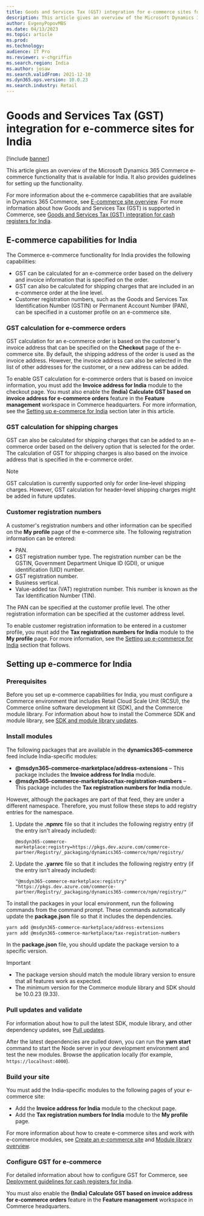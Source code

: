 ```yaml
---
title: Goods and Services Tax (GST) integration for e-commerce sites for India
description: This article gives an overview of the Microsoft Dynamics 365 Commerce e-commerce functionality that is available for India. It also provides guidelines for setting up the functionality.
author: EvgenyPopovMBS
ms.date: 04/13/2023
ms.topic: article
ms.prod: 
ms.technology: 
audience: IT Pro
ms.reviewer: v-chgriffin
ms.search.region: India
ms.author: josaw
ms.search.validFrom: 2021-12-10
ms.dyn365.ops.version: 10.0.23
ms.search.industry: Retail
---
```


# Goods and Services Tax (GST) integration for e-commerce sites for India

[!include [banner](../includes/banner.md)]

This article gives an overview of the Microsoft Dynamics 365 Commerce e-commerce functionality that is available for India. It also provides guidelines for setting up the functionality. 

For more information about the e-commerce capabilities that are available in Dynamics 365 Commerce, see [E-commerce site overview](../online-store-overview.md). For more information about how Goods and Services Tax (GST) is supported in Commerce, see [Goods and Services Tax (GST) integration for cash registers for India](apac-ind-cash-registers.md).

## E-commerce capabilities for India

The Commerce e-commerce functionality for India provides the following capabilities:

- GST can be calculated for an e-commerce order based on the delivery and invoice information that is specified on the order.
- GST can also be calculated for shipping charges that are included in an e-commerce order at the line level.
- Customer registration numbers, such as the Goods and Services Tax Identification Number (GSTIN) or Permanent Account Number (PAN), can be specified in a customer profile on an e-commerce site.

### GST calculation for e-commerce orders

GST calculation for an e-commerce order is based on the customer's invoice address that can be specified on the **Checkout** page of the e-commerce site. By default, the shipping address of the order is used as the invoice address. However, the invoice address can also be selected in the list of other addresses for the customer, or a new address can be added.

To enable GST calculation for e-commerce orders that is based on invoice information, you must add the **Invoice address for India** module to the checkout page. You must also enable the **(India) Calculate GST based on invoice address for e-commerce orders** feature in the **Feature management** workspace in Commerce headquarters. For more information, see the [Setting up e-commerce for India](#setting-up-e-commerce-for-india) section later in this article.

### GST calculation for shipping charges

GST can also be calculated for shipping charges that can be added to an e-commerce order based on the delivery option that is selected for the order. The calculation of GST for shipping charges is also based on the invoice address that is specified in the e-commerce order.

> [!NOTE]
> GST calculation is currently supported only for order line–level shipping charges. However, GST calculation for header-level shipping charges might be added in future updates.

### Customer registration numbers

A customer's registration numbers and other information can be specified on the **My profile** page of the e-commerce site. The following registration information can be entered:

- PAN.
- GST registration number type. The registration number can be the GSTIN, Government Department Unique ID (GDI), or unique identification (UID) number.
- GST registration number.
- Business vertical.
- Value-added tax (VAT) registration number. This number is known as the Tax Identification Number (TIN).

The PAN can be specified at the customer profile level. The other registration information can be specified at the customer address level.

To enable customer registration information to be entered in a customer profile, you must add the **Tax registration numbers for India** module to the **My profile** page. For more information, see the [Setting up e-commerce for India](#setting-up-e-commerce-for-india) section that follows.

## Setting up e-commerce for India

### Prerequisites

Before you set up e-commerce capabilities for India, you must configure a Commerce environment that includes Retail Cloud Scale Unit (RCSU), the Commerce online software development kit (SDK), and the Commerce module library. For information about how to install the Commerce SDK and module library, see [SDK and module library updates](../e-commerce-extensibility/sdk-updates.md).

### Install modules

The following packages that are available in the **dynamics365-commerce** feed include India-specific modules:

- **@msdyn365-commerce-marketplace/address-extensions** – This package includes the **Invoice address for India** module.
- **@msdyn365-commerce-marketplace/tax-registration-numbers** – This package includes the **Tax registration numbers for India** module.

However, although the packages are part of that feed, they are under a different namespace. Therefore, you must follow these steps to add registry entries for the namespace.

1. Update the **.npmrc** file so that it includes the following registry entry (if the entry isn't already included):

    `@msdyn365-commerce-marketplace:registry=https://pkgs.dev.azure.com/commerce-partner/Registry/_packaging/dynamics365-commerce/npm/registry/`

1. Update the **.yarnrc** file so that it includes the following registry entry (if the entry isn't already included):

    `"@msdyn365-commerce-marketplace:registry" "https://pkgs.dev.azure.com/commerce-partner/Registry/_packaging/dynamics365-commerce/npm/registry/"`
	
To install the packages in your local environment, run the following commands from the command prompt. These commands automatically update the **package.json** file so that it includes the dependencies.

```bash
yarn add @msdyn365-commerce-marketplace/address-extensions
yarn add @msdyn365-commerce-marketplace/tax-registration-numbers
```

In the **package.json** file, you should update the package version to a specific version.

> [!IMPORTANT]
> - The package version should match the module library version to ensure that all features work as expected. 
> - The minimum version for the Commerce module library and SDK should be 10.0.23 (9.33). 

### Pull updates and validate

For information about how to pull the latest SDK, module library, and other dependency updates, see [Pull updates](../e-commerce-extensibility/sdk-updates.md#pull-updates).

After the latest dependencies are pulled down, you can run the **yarn start** command to start the Node server in your development environment and test the new modules. Browse the application locally (for example, `https://localhost:4000`).

### Build your site

You must add the India-specific modules to the following pages of your e-commerce site:

- Add the **Invoice address for India** module to the checkout page.
- Add the **Tax registration numbers for India** module to the **My profile** page.

For more information about how to create e-commerce sites and work with e-commerce modules, see [Create an e-commerce site](../create-ecommerce-site.md) and [Module library overview](../starter-kit-overview.md).

### Configure GST for e-commerce

For detailed information about how to configure GST for Commerce, see [Deployment guidelines for cash registers for India](apac-ind-loc-deployment-guidelines.md).

You must also enable the **(India) Calculate GST based on invoice address for e-commerce orders** feature in the **Feature management** workspace in Commerce headquarters.
